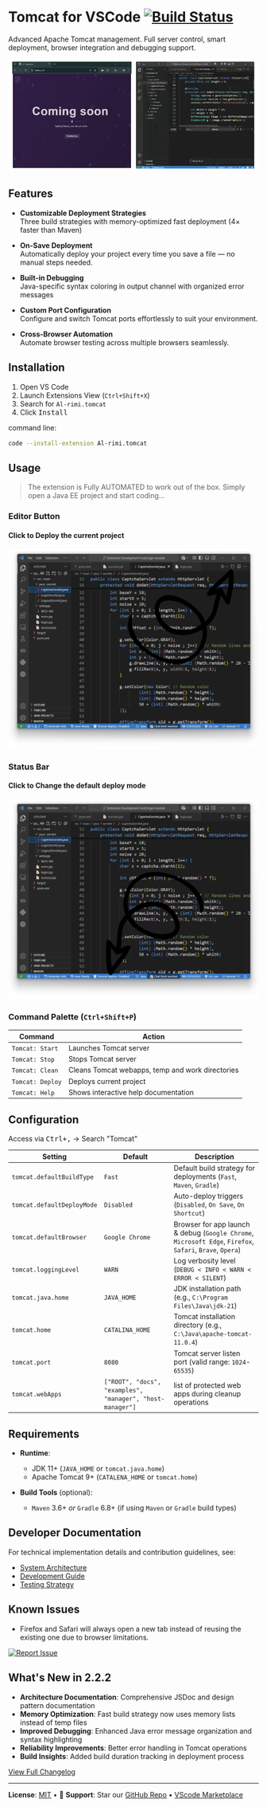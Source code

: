 # Tomcat for VSCode [![Build Status](https://img.shields.io/github/actions/workflow/status/Al-rimi/tomcat/ci.yml?branch=main)](https://github.com/Al-rimi/tomcat/actions)

Advanced Apache Tomcat management. Full server control, smart deployment, browser integration and debugging support.

![Tomcat showcase video](https://github.com/Al-rimi/tomcat/blob/main/resources/tomcat-video-showcase.gif)

## Features

- **Customizable Deployment Strategies**  
  Three build strategies with memory-optimized fast deployment (4× faster than Maven)

- **On-Save Deployment**  
Automatically deploy your project every time you save a file — no manual steps needed.

- **Built-in Debugging**  
Java-specific syntax coloring in output channel with organized error messages

- **Custom Port Configuration**  
Configure and switch Tomcat ports effortlessly to suit your environment.

- **Cross-Browser Automation**  
Automate browser testing across multiple browsers seamlessly.

## Installation

1. Open VS Code
2. Launch Extensions View (`Ctrl+Shift+X`)
3. Search for `Al-rimi.tomcat`
4. Click <kbd>Install</kbd>

command line:
```bash
code --install-extension Al-rimi.tomcat
```

## Usage
> The extension is Fully AUTOMATED to work out of the box. Simply open a Java EE project and start coding...

### Editor Button

#### Click to Deploy the current project
![Tomcat Editor Button](https://github.com/Al-rimi/tomcat/blob/main/resources/tomcat-editor.png)

### Status Bar

#### Click to Change the default deploy mode
![Tomcat Status Bar](https://github.com/Al-rimi/tomcat/blob/main/resources/tomcat-status-bar.png)

### Command Palette (`Ctrl+Shift+P`)

| Command                | Action                                           |
|------------------------|--------------------------------------------------|
| `Tomcat: Start`        | Launches Tomcat server                           |
| `Tomcat: Stop`         | Stops Tomcat server                              | 
| `Tomcat: Clean`        | Cleans Tomcat webapps, temp and work directories |
| `Tomcat: Deploy`       | Deploys current project                          | 
| `Tomcat: Help`         | Shows interactive help documentation             |

## Configuration

Access via <kbd>Ctrl+,</kbd> → Search "Tomcat"

| **Setting**                  | **Default**       | **Description**                                                                          |
|------------------------------|-------------------|------------------------------------------------------------------------------------------|
| `tomcat.defaultBuildType`    | `Fast`            | Default build strategy for deployments (`Fast`, `Maven`, `Gradle`)                       |
| `tomcat.defaultDeployMode`   | `Disabled`        | Auto-deploy triggers (`Disabled`, `On Save`, `On Shortcut`)                              |
| `tomcat.defaultBrowser`      | `Google Chrome`   | Browser for app launch & debug (`Google Chrome`, `Microsoft Edge`, `Firefox`, `Safari`, `Brave`, `Opera`) |
| `tomcat.loggingLevel`        | `WARN`            | Log verbosity level (`DEBUG < INFO < WARN < ERROR < SILENT`)                         |
| `tomcat.java.home`           | `JAVA_HOME`       | JDK installation path (e.g., `C:\Program Files\Java\jdk-21`)                             |
| `tomcat.home`                | `CATALINA_HOME`   | Tomcat installation directory (e.g., `C:\Java\apache-tomcat-11.0.4`)                     |
| `tomcat.port`                | `8080`            | Tomcat server listen port (valid range: `1024`-`65535`)                                  |
| `tomcat.webApps`             | `["ROOT", "docs", "examples", "manager", "host-manager"]`     | list of protected web apps during cleanup operations                |

## Requirements

- **Runtime**:
  - JDK 11+ (`JAVA_HOME` or `tomcat.java.home`)
  - Apache Tomcat 9+ (`CATALENA_HOME` or `tomcat.home`)
  
- **Build Tools** (optional):
  - `Maven` 3.6+ *or* `Gradle` 6.8+ (if using `Maven` or `Gradle` build types)

## Developer Documentation

For technical implementation details and contribution guidelines, see:
- [System Architecture](https://github.com/Al-rimi/tomcat/tree/main/docs/ARCHITECTURE.md)
- [Development Guide](https://github.com/Al-rimi/tomcat/tree/main/docs/DEVELOPMENT.md) 
- [Testing Strategy](https://github.com/Al-rimi/tomcat/tree/main/docs/TESTING.md)

## Known Issues

- Firefox and Safari will always open a new tab instead of reusing the existing one due to browser limitations.

[![Report Issue](https://img.shields.io/badge/-Report_Issue-red?style=flat-square)](https://github.com/Al-rimi/tomcat/issues)

## What's New in 2.2.2

- **Architecture Documentation**: Comprehensive JSDoc and design pattern documentation
- **Memory Optimization**: Fast build strategy now uses memory lists instead of temp files
- **Improved Debugging**: Enhanced Java error message organization and syntax highlighting
- **Reliability Improvements**: Better error handling in Tomcat operations
- **Build Insights**: Added build duration tracking in deployment process

[View Full Changelog](https://github.com/Al-rimi/tomcat/blob/main/CHANGELOG.md)

---

**License**: [MIT](LICENSE) • 💖 **Support**: Star our [GitHub Repo](https://github.com/Al-rimi/tomcat) • [VScode Marketplace](https://marketplace.visualstudio.com/items?itemName=Al-rimi.tomcat)
